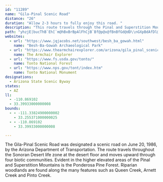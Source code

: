 ```yaml
---
id: "11289"
name: "Gila-Pinal Scenic Road"
distance: "26"
duration: "Allow 2-3 hours to fully enjoy this road. "
description: "This route travels through the Pinal and Superstition Mountains, the Ponderosa Pine Forest, Pickett Post Mountain and Apache Leap."
path: "yhzjE|bucThB`Eh[`m@hBxBrBpAlFhCjB`Bf@p@x@fBnBfGd@dD\\nGXpBdAfDl@fAdBxBfBvAhBfA~A|AlE`GtO~TrBjEnGvOfEjIp@nDd@fPEj@i@nBsAdDe@xCCtBH|AZfBf@~AxAfCbCnB~AhAbCnCx@~AdFtOvAtDdLzW|BfEnB~ClBxDnBbFfGfKhApCt@fDlA`KbBbJb@|DFfCGnQXlF~CvPtAtM`AdFh@nAdBpCxBlBlAj@bBj@nARlGl@|@X~Ax@x@r@r@|@l@z@`A~Bb@xBT`CExCStBe@hBy@hBiCxDgAvBo@bCUdDD`BTrBpBxJTpBx@jMDhCOnBa@|BaApC_BxB_JvI{AtBs@fC_@~CY`Fq@zI?|A@fAh@rGDfNRfBh@lBdAxB|DrFn@n@xA~@vGvB`CrAnB`BjKzL~A|ArC`BvHjCbAb@bCbBr@l@~AjCfCzFzQng@hElJrArBdJ`KrHnJ`DdDbBxAbC~AjBfB`AdAbAdBj@fBb@jDh@vMh@hRzBvYH~CE`Co@jIDnDJdAn@rBzE|JhA~Db@tEd@jCj@xBpCfHrBlD~@dApFdEnDvEhA|BzEtMhDfGrBbFt@rAbB|AvCpA~BX~Mz@~B^`YhHbC~@fEpDbBjAtBz@lBXzNl@|Bj@fBd@jAj@nChCb@v@r@`Cb@lDN|VZdId@hEfCtO|ApFhC|KfE|VNxAJ~BC~Ay@tJPjCd@rBr@tBd@p@hAlA|A~Bn@lAn@fD@jAOxBqA`JEnEP~BpAlIj@nCxBpEbB|HrCpFxC`JXlAN~AJ`DLjA|BfLd@xAvHl]TjBRhDBfKJ|@|@~CnA`Ch@l@dAj@fC~@xCr@hBFlAGrA_@hBy@zLuL~B_A|@MnBKrALxBp@r@^~@x@bBlCdAhEHjBMfEB~A`@dCz@lCvIbUvCnInApChChHlApDrBjHrAvHnAhKjBxXB~At@`NrB|XrK|_BJlDEzHSzEcBzNk@|GI|FJxE\\~Dd@lCxPpw@n@rEXxDCfG{@tQa@hd@?|E\\`Gh@xDv@rC`AnC|B`EpKrObBjDhAtCnA~ElCvOfA~D~BzG~E`KlA~C|@xCnAhGXrB^dFJhIKvDk@nGkA`GcFpScAxEi@dD[nDIpE?`CX~EvJ~cAXhF@|Co@rH_BnIyAfK}ApS[jByA`FkEbJu@pCYnBMjCF`DhAdJhBtJvArD|EfJtD|KrClHpBxHhCjQh@~B~@dCrAnChBbC`KfJlDpEdCpEjBlFnA~FbJhu@\\bHExDYxFmBbPSjEC|DFjDRfDt@fGx@jEr@hCp@jB~IjSbBpFfA`GZrCThDRxSVvHjBzNzAtJbAdNb@fKHzG?nOx@vvAd@xj@XzF^xDvHzc@d@dFRxF?tFYxEo@fFoAlF"
websites:
  - url: "https://www.jqjacobs.net/southwest/besh_ba_gowah.html"
    name: "Besh-Ba-Gowah Archaeological Park"
  - url: "https://www.thearmchairexplorer.com/arizona/gila_pinal_scenic_road.php"
    name: The Armchair Explorer
  - url: "https://www.fs.usda.gov/tonto/"
    name: Tonto National Forest
  - url: "https://www.nps.gov/tont/index.htm"
    name: Tonto National Monument
designations:
  - Arizona State Scenic Byway
states:
  - AZ
ll:
  - -110.869102
  - 33.39933000000008
bounds:
  - - -111.33824900000002
    - 33.255371000000025
  - - -110.869102
    - 33.39933000000008

---
```


The Gila-Pinal Scenic Road was designated a scenic road on June 20, 1986, by the Arizona Department of Transportation. The route travels throughout the Sonoran Desert life zone at the desert floor and moves upward through four biotic communities. Evident in the higher elevated areas of the Pinal and Superstition Mountains is the Ponderosa Pine Forest. Riparian woodlands are found along the many features such as Queen Creek, Arnett Creek and Pinto Creek.
